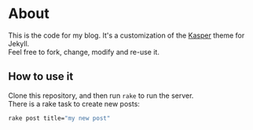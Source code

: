 # About

This is the code for my blog. It's a customization of the [Kasper](https://github.com/rosario/kasper) theme for Jekyll.  
Feel free to fork, change, modify and re-use it.

## How to use it

Clone this repository, and then run `rake` to run the server.  
There is a rake task to create new posts:

```bash
rake post title="my new post"
```
